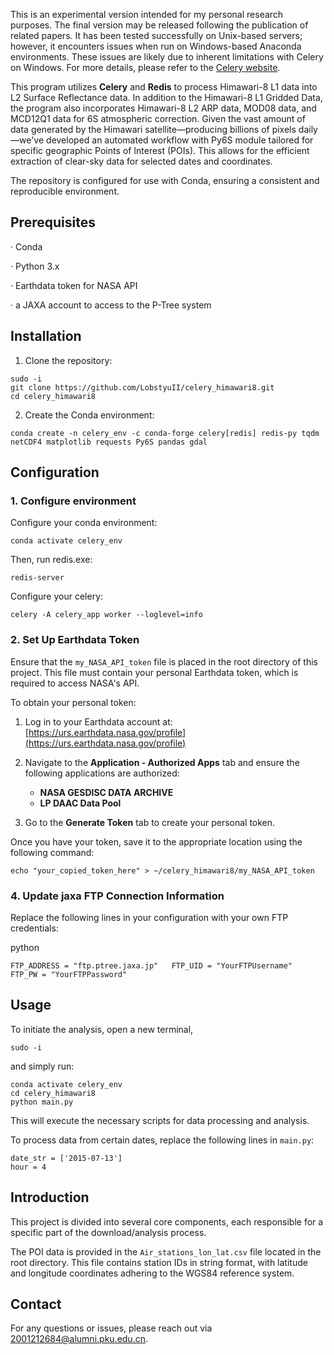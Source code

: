 This is an experimental version intended for my personal research purposes. The final version may be released following the publication of related papers. It has been tested successfully on Unix-based servers; however, it encounters issues when run on Windows-based Anaconda environments. These issues are likely due to inherent limitations with Celery on Windows. For more details, please refer to the [Celery website](https://docs.celeryproject.org/en/stable/faq.html#does-celery-support-windows).

This program utilizes **Celery** and **Redis** to process Himawari-8 L1 data into L2 Surface Reflectance data. In addition to the Himawari-8 L1 Gridded Data, the program also incorporates Himawari-8 L2 ARP data, MOD08 data, and MCD12Q1 data for 6S atmospheric correction. Given the vast amount of data generated by the Himawari satellite—producing billions of pixels daily—we've developed an automated workflow with Py6S module tailored for specific geographic Points of Interest (POIs). This allows for the efficient extraction of clear-sky data for selected dates and coordinates. 

The repository is configured for use with Conda, ensuring a consistent and reproducible environment.

## Prerequisites

· Conda

· Python 3.x

· Earthdata token for NASA API

· a JAXA account to access to the P-Tree system

## Installation

1. Clone the repository:

```
sudo -i
git clone https://github.com/LobstyuII/celery_himawari8.git
cd celery_himawari8
```

2. Create the Conda environment:

`conda create -n celery_env -c conda-forge celery[redis] redis-py tqdm netCDF4 matplotlib requests Py6S pandas gdal`

## Configuration

### 1. Configure environment

Configure your conda environment:

`conda activate celery_env`

Then, run redis.exe:

`redis-server`

Configure your celery:

`celery -A celery_app worker --loglevel=info`
### 2. Set Up Earthdata Token

Ensure that the `my_NASA_API_token` file is placed in the root directory of this project. This file must contain your personal Earthdata token, which is required to access NASA's API.

To obtain your personal token:

1. Log in to your Earthdata account at: [https://urs.earthdata.nasa.gov/profile](https://urs.earthdata.nasa.gov/profile)
   
2. Navigate to the **Application - Authorized Apps** tab and ensure the following applications are authorized:
   - **NASA GESDISC DATA ARCHIVE**
   - **LP DAAC Data Pool**

3. Go to the **Generate Token** tab to create your personal token.

Once you have your token, save it to the appropriate location using the following command:

`echo "your_copied_token_here" > ~/celery_himawari8/my_NASA_API_token`

### 4. Update jaxa FTP Connection Information

Replace the following lines in your configuration with your own FTP credentials:

python

`FTP_ADDRESS = "ftp.ptree.jaxa.jp"   FTP_UID = "YourFTPUsername"   FTP_PW = "YourFTPPassword"`

## Usage

To initiate the analysis, open a new terminal, 

`sudo -i`

and simply run:

```
conda activate celery_env
cd celery_himawari8
python main.py
```

This will execute the necessary scripts for data processing and analysis.

To process data from certain dates, replace the following lines in `main.py`:
```
date_str = ['2015-07-13']  
hour = 4
```

## Introduction

This project is divided into several core components, each responsible for a specific part of the download/analysis process.

The POI data is provided in the `Air_stations_lon_lat.csv` file located in the root directory. This file contains station IDs in string format, with latitude and longitude coordinates adhering to the WGS84 reference system.

## Contact

For any questions or issues, please reach out via 2001212684@alumni.pku.edu.cn.
